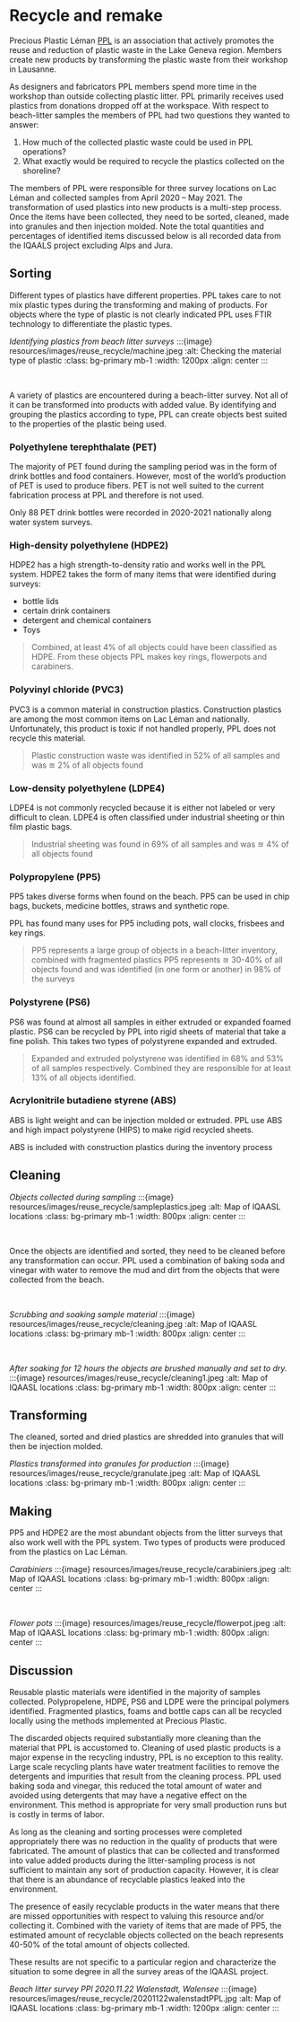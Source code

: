 # Recycle and remake 

Precious Plastic Léman [PPL](https://preciousplasticleman.ch/)     is an association that actively promotes the reuse and reduction of plastic waste in the Lake Geneva region. Members create new products by transforming the plastic waste from their workshop in Lausanne.

As designers and fabricators PPL members spend more time in the workshop than outside collecting plastic litter. PPL primarily receives used plastics from donations dropped off at the workspace. With respect to beach-litter samples the members of PPL had two questions they wanted to answer: 

1. How much of the collected plastic waste could be used in PPL operations? 
2. What exactly would be required to recycle the plastics collected on the shoreline? 

The members of PPL were responsible for three survey locations on Lac Léman and collected samples from April 2020 – May 2021. The transformation of used plastics into new products is a multi-step process. Once the items have been collected, they need to be sorted, cleaned, made into granules and then injection molded. Note the total quantities and percentages of identified items discussed below is all recorded data from the IQAALS project excluding Alps and Jura. 

## Sorting 

Different types of plastics have different properties. PPL takes care to not mix plastic types during the transforming and making of products. For objects where the type of plastic is not clearly indicated PPL uses FTIR technology to differentiate the plastic types. 

_Identifying plastics from beach litter surveys_
:::{image} resources/images/reuse_recycle/machine.jpeg
:alt: Checking the material type of plastic
:class: bg-primary mb-1
:width: 1200px
:align: center
:::

<br />

A variety of plastics are encountered during a beach-litter survey. Not all of it can be transformed into products with added value. By identifying and grouping the plastics according to type, PPL can create objects best suited to the properties of the plastic being used.   

### Polyethylene terephthalate (PET) 

The majority of PET found during the sampling period was in the form of drink bottles and food containers. However, most of the world’s production of PET is used to produce fibers. PET is not well suited to the current fabrication process at PPL and therefore is not used.   

Only 88 PET drink bottles were recorded in 2020-2021 nationally along water system surveys.  

### High-density polyethylene (HDPE2) 

HDPE2 has a high strength-to-density ratio and works well in the PPL system. HDPE2 takes the form of many items that were identified during surveys: 

* bottle lids 
* certain drink containers
* detergent and chemical containers 
* Toys

> Combined, at least 4% of all objects could have been classified as HDPE. From these objects PPL makes key rings, flowerpots and carabiners.  

### Polyvinyl chloride (PVC3) 

PVC3 is a common material in construction plastics. Construction plastics are among the most common items on Lac Léman and nationally. Unfortunately, this product is toxic if not handled properly, PPL does not recycle this material. 

> Plastic construction waste was identified in 52% of all samples and was $\approxeq$ 2% of all objects found 

### Low-density polyethylene (LDPE4) 

LDPE4 is not commonly recycled because it is either not labeled or very difficult to clean. LDPE4 is often classified under industrial sheeting or thin film plastic bags. 

> Industrial sheeting was found in 69% of all samples and was $\approxeq$ 4% of all objects found

### Polypropylene (PP5) 

PP5 takes diverse forms when found on the beach. PP5 can be used in chip bags, buckets, medicine bottles, straws and synthetic rope.

PPL has found many uses for PP5 including pots, wall clocks, frisbees and key rings. 

> PP5 represents a large group of objects in a beach-litter inventory, combined with fragmented plastics PP5 represents $\approxeq$ 30-40% of all objects found and was identified (in one form or another) in 98% of the surveys

### Polystyrene (PS6) 

PS6 was found at almost all samples in either extruded or expanded foamed plastic. PS6 can be recycled by PPL into rigid sheets of material that take a fine polish. This takes two types of polystyrene expanded and extruded. 

> Expanded and extruded polystyrene was identified in 68% and 53% of all samples respectively. Combined they are responsible for at least 13% of all objects identified.  

### Acrylonitrile butadiene styrene (ABS) 

ABS is light weight and can be injection molded or extruded. PPL use ABS and high impact polystyrene (HIPS) to make rigid recycled sheets. 

ABS is included with construction plastics during the inventory process 

## Cleaning 

_Objects collected during sampling_
:::{image} resources/images/reuse_recycle/sampleplastics.jpeg
:alt: Map of IQAASL locations
:class: bg-primary mb-1
:width: 800px
:align: center
:::

<br />

Once the objects are identified and sorted, they need to be cleaned before any transformation can occur. PPL used a combination of baking soda and vinegar with water to remove the mud and dirt from the objects that were collected from the beach. 

<br />

_Scrubbing and soaking sample material_
:::{image} resources/images/reuse_recycle/cleaning.jpeg
:alt: Map of IQAASL locations
:class: bg-primary mb-1
:width: 800px
:align: center
:::

<br />

_After soaking for 12 hours the objects are brushed manually and set to dry._
:::{image} resources/images/reuse_recycle/cleaning1.jpeg
:alt: Map of IQAASL locations
:class: bg-primary mb-1
:width: 800px
:align: center
:::


## Transforming 

The cleaned, sorted and dried plastics are shredded into granules that will then be injection molded. 

_Plastics transformed into granules for production_
:::{image} resources/images/reuse_recycle/granulate.jpeg
:alt: Map of IQAASL locations
:class: bg-primary mb-1
:width: 800px
:align: center
:::

## Making 

PP5 and HDPE2 are the most abundant objects from the litter surveys that also work well with the PPL system. Two types of products were produced from the plastics on Lac Léman. 

_Carabiniers_
:::{image} resources/images/reuse_recycle/carabiniers.jpeg
:alt: Map of IQAASL locations
:class: bg-primary mb-1
:width: 800px
:align: center
:::

<br />

_Flower pots_
:::{image} resources/images/reuse_recycle/flowerpot.jpeg
:alt: Map of IQAASL locations
:class: bg-primary mb-1
:width: 800px
:align: center
:::

## Discussion 

Reusable plastic materials were identified in the majority of samples collected. Polypropelene, HDPE, PS6 and LDPE were the principal polymers identified. Fragmented plastics, foams and bottle caps can all be recycled locally using the methods implemented at Precious Plastic. 

The discarded objects required substantially more cleaning than the material that PPL is accustomed to. Cleaning of used plastic products is a major expense in the recycling industry, PPL is no exception to this reality. Large scale recycling plants have water treatment facilities to remove the detergents and impurities that result from the cleaning process. PPL used baking soda and vinegar, this reduced the total amount of water and avoided using detergents that may have a negative effect on the environment. This method is appropriate for very small production runs but is costly in terms of labor.

As long as the cleaning and sorting processes were completed appropriately there was no reduction in the quality of products that were fabricated. The amount of plastics that can be collected and transformed into value added products during the litter-sampling process is not sufficient to maintain any sort of production capacity. However, it is clear that there is an abundance of recyclable plastics leaked into the environment.  

The presence of easily recyclable products in the water means that there are missed opportunities with respect to valuing this resource and/or collecting it. Combined with the variety of items that are made of PP5, the estimated amount of recyclable objects collected on the beach represents 40-50% of the total amount of objects collected.

These results are not specific to a particular region and characterize the situation to some degree in all the survey areas of the IQAASL project. 

_Beach litter survey PPl 2020.11.22 Walenstadt, Walensee_
:::{image} resources/images/reuse_recycle/20201122walenstadtPPL.jpg
:alt: Map of IQAASL locations
:class: bg-primary mb-1
:width: 1200px
:align: center
:::